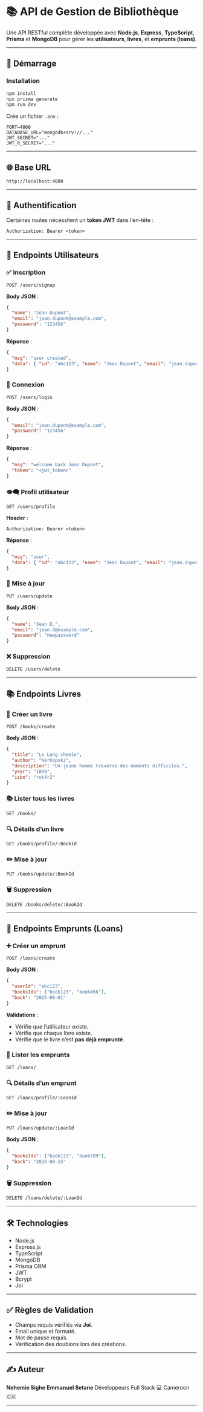 # 📚 API de Gestion de Bibliothèque

Une API RESTful complète développée avec **Node.js**, **Express**, **TypeScript**, **Prisma** et **MongoDB** pour gérer les **utilisateurs**, **livres**, et **emprunts (loans)**.

---

## 🚀 Démarrage

### Installation

```bash
npm install
npx prisma generate
npm run dev
```

Crée un fichier `.env` :

```env
PORT=4000
DATABASE_URL="mongodb+srv://..."
JWT_SECRET="..."
JWT_R_SECRET="..."
```

---

## 🌐 Base URL

```
http://localhost:4000
```

---

## 🔐 Authentification

Certaines routes nécessitent un **token JWT** dans l’en-tête :

```
Authorization: Bearer <token>
```

---

## 👤 Endpoints Utilisateurs

### ✅ Inscription

```
POST /users/signup
```

**Body JSON** :

```json
{
  "name": "Jean Dupont",
  "email": "jean.dupont@example.com",
  "password": "123456"
}
```

**Réponse** :

```json
{
  "msg": "user created",
  "data": { "id": "abc123", "name": "Jean Dupont", "email": "jean.dupont@example.com" }
}
```

### 🔑 Connexion

```
POST /users/login
```

**Body JSON** :

```json
{
  "email": "jean.dupont@example.com",
  "password": "123456"
}
```

**Réponse** :

```json
{
  "msg": "welcome back Jean Dupont",
  "token": "<jwt_token>"
}
```

### 👁️‍🗨️ Profil utilisateur

```
GET /users/profile
```

**Header** :

```
Authorization: Bearer <token>
```

**Réponse** :

```json
{
  "msg": "user",
  "data": { "id": "abc123", "name": "Jean Dupont", "email": "jean.dupont@example.com" }
}
```

### 📝 Mise à jour

```
PUT /users/update
```

**Body JSON** :

```json
{
  "name": "Jean D.",
  "email": "jean.d@example.com",
  "password": "newpassword"
}
```

### ❌ Suppression

```
DELETE /users/delete
```

---

## 📚 Endpoints Livres

### 📘 Créer un livre

```
POST /books/create
```

**Body JSON** :

```json
{
  "title": "Le Long chemin",
  "author": "KerKopski",
  "description": "Un jeune homme traverse des moments difficiles.",
  "year": "1899",
  "isbn": "rut4r2"
}
```

### 📚 Lister tous les livres

```
GET /books/
```

### 🔍 Détails d’un livre

```
GET /books/profile/:BookId
```

### ✏️ Mise à jour

```
PUT /books/update/:BookId
```

### 🗑️ Suppression

```
DELETE /books/delete/:BookId
```

---

## 📄 Endpoints Emprunts (Loans)

### ➕ Créer un emprunt

```
POST /loans/create
```

**Body JSON** :

```json
{
  "userId": "abc123",
  "booksIds": ["book123", "book456"],
  "back": "2025-08-01"
}
```

**Validations** :

* Vérifie que l’utilisateur existe.
* Vérifie que chaque livre existe.
* Vérifie que le livre n’est **pas déjà emprunté**.

### 📄 Lister les emprunts

```
GET /loans/
```

### 🔍 Détails d’un emprunt

```
GET /loans/profile/:LoanId
```

### ✏️ Mise à jour

```
PUT /loans/update/:LoanId
```

**Body JSON** :

```json
{
  "booksIds": ["book123", "book789"],
  "back": "2025-08-15"
}
```

### 🗑️ Suppression

```
DELETE /loans/delete/:LoanId
```

---

## 🛠️ Technologies

* Node.js
* Express.js
* TypeScript
* MongoDB
* Prisma ORM
* JWT
* Bcrypt
* Joi

---

## ✅ Règles de Validation

* Champs requis vérifiés via **Joi**.
* Email unique et formaté.
* Mot de passe requis.
* Vérification des doublons lors des créations.

---

## ✍️ Auteur

**Nehemie Sighe**
**Emmanuel Setane**
Développeurs Full Stack 💻
Cameroon 🇨🇲

---

